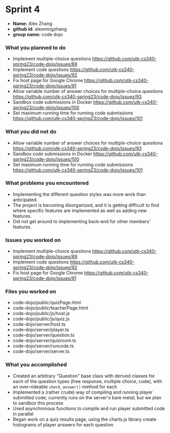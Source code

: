 # Sprint 4
<!-- (include your name, github id, and group name here) -->
- **Name:** Alex Zhang
- **github id:** alexmingzhang
- **group name:** code dojo

### What you planned to do
<!-- (Give a short bulleted list of the items you planned to do for this sprint. Include the github issue number and link to the issue) -->
- Implement multiple-choice questions https://github.com/utk-cs340-spring23/code-dojo/issues/89
- Implement code questions https://github.com/utk-cs340-spring23/code-dojo/issues/92
- Fix host page for Google Chrome https://github.com/utk-cs340-spring23/code-dojo/issues/91
- Allow variable number of answer choices for multiple-choice questions https://github.com/utk-cs340-spring23/code-dojo/issues/93
- Sandbox code submissions in Docker https://github.com/utk-cs340-spring23/code-dojo/issues/100
- Set maximum running time for running code submissions https://github.com/utk-cs340-spring23/code-dojo/issues/101



### What you did not do
<!-- (Give a short bulleted list of the items that you planned to do, but did not accomplish) -->
- Allow variable number of answer choices for multiple-choice questions https://github.com/utk-cs340-spring23/code-dojo/issues/93
- Sandbox code submissions in Docker https://github.com/utk-cs340-spring23/code-dojo/issues/100
- Set maximum running time for running code submissions https://github.com/utk-cs340-spring23/code-dojo/issues/101


### What problems you encountered
<!-- (List the problems you encountered) -->
- Implementing the different question styles was more work than anticipated.
- The project is becoming disorganized, and it is getting difficult to find where specific features are implemented as well as adding new features.
- Did not get around to implementing back-end for other members' features.

### Issues you worked on
<!-- (List the specific github issues that you worked on with a link to the issue (ex: #1 Sample Issue) -->
- Implement multiple-choice questions https://github.com/utk-cs340-spring23/code-dojo/issues/89
- Implement code questions https://github.com/utk-cs340-spring23/code-dojo/issues/92
- Fix host page for Google Chrome https://github.com/utk-cs340-spring23/code-dojo/issues/91


### Files you worked on
<!-- (Give a bulleted list of the files in your github repo that you worked on. Give the full pathname.) -->
- code-dojo/public/quizPage.html
- code-dojo/public/teacherPage.html
- code-dojo/public/js/host.js
- code-dojo/public/js/quiz.js
- code-dojo/server/host.ts
- code-dojo/server/player.ts
- code-dojo/server/question.ts
- code-dojo/server/quizroom.ts
- code-dojo/server/runcode.ts
- code-dojo/server/server.ts

### What you accomplished
<!-- (Give a description of the features you added or tasks you accomplished. Provide some detail here. This section will be a little longer than the bulleted lists above) -->
- Created an arbitrary "Question" base class with derived classes for each of the question types (free response, multiple choice, code), with an over-rideable `check_answer()` method for each
- Implemented a (rather crude) way of compiling and running player submitted code; currently runs on the server's bare metal, but we plan to sandbox this process
- Used asynchronous functions to compile and run player submitted code in parallel
- Began work on a quiz results page, using the charts.js library create histograms of player answers for each question
